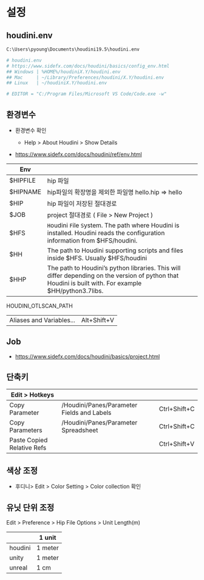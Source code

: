 # 설정

## houdini.env

``` txt
C:\Users\pyoung\Documents\houdini19.5\houdini.env
```

``` ini
# houdini.env
# https://www.sidefx.com/docs/houdini/basics/config_env.html
## Windows | %HOME%/houdiniX.Y/houdini.env
## Mac     | ~/Library/Preferences/houdini/X.Y/houdini.env
## Linux   | ~/houdiniX.Y/houdini.env

# EDITOR = "C:/Program Files/Microsoft VS Code/Code.exe -w"
```


## 환경변수

- 환경변수 확인
  - Help > About Houdini > Show Details

- <https://www.sidefx.com/docs/houdini/ref/env.html>

| Env      |                                                                                                                                                        |
| -------- | ------------------------------------------------------------------------------------------------------------------------------------------------------ |
| $HIPFILE | hip 파일                                                                                                                                               |
| $HIPNAME | hip파일의 확장명을 제외한 파일명 hello.hip => hello                                                                                                    |
| $HIP     | hip 파일이 저장된 절대경로                                                                                                                             |
| $JOB     | project 절대경로 ( File > New Project )                                                                                                                |
| $HFS     | `H`oudini `F`ile `S`ystem. The path where Houdini is installed. Houdini reads the configuration information from $HFS/houdini.                         |
| $HH      | The path to Houdini supporting scripts and files inside $HFS. Usually $HFS/houdini                                                                     |
| $HHP     | The path to Houdini’s python libraries. This will differ depending on the version of python that Houdini is built with. For example $HH/python3.7libs. |

HOUDINI_OTLSCAN_PATH

|                          |             |
| ------------------------ | ----------- |
| Aliases and Variables... | Alt+Shift+V |


## Job

- <https://www.sidefx.com/docs/houdini/basics/project.html>

## 단축키

| Edit > Hotkeys             |                                            |              |
| -------------------------- | ------------------------------------------ | ------------ |
| Copy Parameter             | /Houdini/Panes/Parameter Fields and Labels | Ctrl+Shift+C |
| Copy Parameters            | /Houdini/Panes/Parameter Spreadsheet       | Ctrl+Shift+C |
| Paste Copied Relative Refs |                                            | Ctrl+Shift+V |


## 색상 조정

- 후디니> Edit > Color Setting > Color collection 확인

## 유닛 단위 조정

Edit > Preference > Hip File Options > Unit Length(m)

|         | 1 unit  |
| ------- | ------- |
| houdini | 1 meter |
| unity   | 1 meter |
| unreal  | 1 cm    |